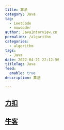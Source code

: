 ```yaml
---
title: 算法
category: Java
tag: 
  - LeetCode
  - nowcoder
author: JavaInterview.cn
permalink: /algorithm
categories: 
  - algorithm
tags: 
  - Java
date: 2022-04-21 22:12:56
titleTag: Java
feed:
  enable: true
description: 算法

---
```


## [力扣](/leetcode)

## [牛客](/nowcoder)
